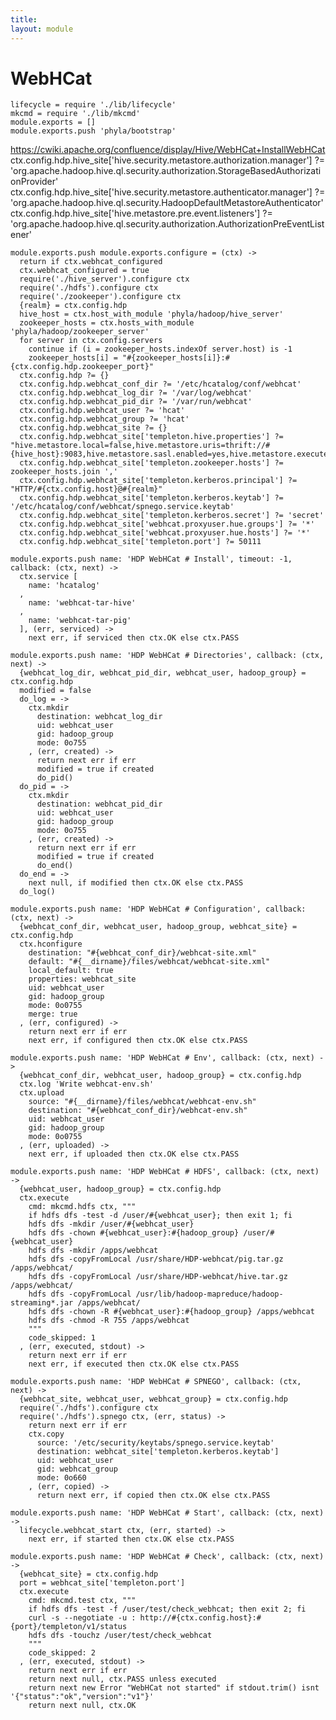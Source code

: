 ```yaml
---
title: 
layout: module
---
```


# WebHCat

    lifecycle = require './lib/lifecycle'
    mkcmd = require './lib/mkcmd'
    module.exports = []
    module.exports.push 'phyla/bootstrap'

https://cwiki.apache.org/confluence/display/Hive/WebHCat+InstallWebHCat
ctx.config.hdp.hive_site['hive.security.metastore.authorization.manager'] ?= 'org.apache.hadoop.hive.ql.security.authorization.StorageBasedAuthorizationProvider'
ctx.config.hdp.hive_site['hive.security.metastore.authenticator.manager'] ?= 'org.apache.hadoop.hive.ql.security.HadoopDefaultMetastoreAuthenticator'
ctx.config.hdp.hive_site['hive.metastore.pre.event.listeners'] ?= 'org.apache.hadoop.hive.ql.security.authorization.AuthorizationPreEventListener'

    module.exports.push module.exports.configure = (ctx) ->
      return if ctx.webhcat_configured
      ctx.webhcat_configured = true
      require('./hive_server').configure ctx
      require('./hdfs').configure ctx
      require('./zookeeper').configure ctx
      {realm} = ctx.config.hdp
      hive_host = ctx.host_with_module 'phyla/hadoop/hive_server'
      zookeeper_hosts = ctx.hosts_with_module 'phyla/hadoop/zookeeper_server'
      for server in ctx.config.servers
        continue if (i = zookeeper_hosts.indexOf server.host) is -1
        zookeeper_hosts[i] = "#{zookeeper_hosts[i]}:#{ctx.config.hdp.zookeeper_port}"
      ctx.config.hdp ?= {}
      ctx.config.hdp.webhcat_conf_dir ?= '/etc/hcatalog/conf/webhcat'
      ctx.config.hdp.webhcat_log_dir ?= '/var/log/webhcat'
      ctx.config.hdp.webhcat_pid_dir ?= '/var/run/webhcat'
      ctx.config.hdp.webhcat_user ?= 'hcat'
      ctx.config.hdp.webhcat_group ?= 'hcat'
      ctx.config.hdp.webhcat_site ?= {}
      ctx.config.hdp.webhcat_site['templeton.hive.properties'] ?= "hive.metastore.local=false,hive.metastore.uris=thrift://#{hive_host}:9083,hive.metastore.sasl.enabled=yes,hive.metastore.execute.setugi=true,hive.metastore.warehouse.dir=/apps/hive/warehouse"
      ctx.config.hdp.webhcat_site['templeton.zookeeper.hosts'] ?= zookeeper_hosts.join ','
      ctx.config.hdp.webhcat_site['templeton.kerberos.principal'] ?= "HTTP/#{ctx.config.host}@#{realm}"
      ctx.config.hdp.webhcat_site['templeton.kerberos.keytab'] ?= '/etc/hcatalog/conf/webhcat/spnego.service.keytab'
      ctx.config.hdp.webhcat_site['templeton.kerberos.secret'] ?= 'secret'
      ctx.config.hdp.webhcat_site['webhcat.proxyuser.hue.groups'] ?= '*'
      ctx.config.hdp.webhcat_site['webhcat.proxyuser.hue.hosts'] ?= '*'
      ctx.config.hdp.webhcat_site['templeton.port'] ?= 50111

    module.exports.push name: 'HDP WebHCat # Install', timeout: -1, callback: (ctx, next) ->
      ctx.service [
        name: 'hcatalog'
      ,
        name: 'webhcat-tar-hive'
      ,
        name: 'webhcat-tar-pig'
      ], (err, serviced) ->
        next err, if serviced then ctx.OK else ctx.PASS

    module.exports.push name: 'HDP WebHCat # Directories', callback: (ctx, next) ->
      {webhcat_log_dir, webhcat_pid_dir, webhcat_user, hadoop_group} = ctx.config.hdp
      modified = false
      do_log = ->
        ctx.mkdir
          destination: webhcat_log_dir
          uid: webhcat_user
          gid: hadoop_group
          mode: 0o755
        , (err, created) ->
          return next err if err
          modified = true if created
          do_pid()
      do_pid = ->
        ctx.mkdir
          destination: webhcat_pid_dir
          uid: webhcat_user
          gid: hadoop_group
          mode: 0o755
        , (err, created) ->
          return next err if err
          modified = true if created
          do_end()
      do_end = ->
        next null, if modified then ctx.OK else ctx.PASS
      do_log()

    module.exports.push name: 'HDP WebHCat # Configuration', callback: (ctx, next) ->
      {webhcat_conf_dir, webhcat_user, hadoop_group, webhcat_site} = ctx.config.hdp
      ctx.hconfigure
        destination: "#{webhcat_conf_dir}/webhcat-site.xml"
        default: "#{__dirname}/files/webhcat/webhcat-site.xml"
        local_default: true
        properties: webhcat_site
        uid: webhcat_user
        gid: hadoop_group
        mode: 0o0755
        merge: true
      , (err, configured) ->
        return next err if err
        next err, if configured then ctx.OK else ctx.PASS

    module.exports.push name: 'HDP WebHCat # Env', callback: (ctx, next) ->
      {webhcat_conf_dir, webhcat_user, hadoop_group} = ctx.config.hdp
      ctx.log 'Write webhcat-env.sh'
      ctx.upload
        source: "#{__dirname}/files/webhcat/webhcat-env.sh"
        destination: "#{webhcat_conf_dir}/webhcat-env.sh"
        uid: webhcat_user
        gid: hadoop_group
        mode: 0o0755
      , (err, uploaded) ->
        next err, if uploaded then ctx.OK else ctx.PASS

    module.exports.push name: 'HDP WebHCat # HDFS', callback: (ctx, next) ->
      {webhcat_user, hadoop_group} = ctx.config.hdp
      ctx.execute
        cmd: mkcmd.hdfs ctx, """
        if hdfs dfs -test -d /user/#{webhcat_user}; then exit 1; fi
        hdfs dfs -mkdir /user/#{webhcat_user}
        hdfs dfs -chown #{webhcat_user}:#{hadoop_group} /user/#{webhcat_user}
        hdfs dfs -mkdir /apps/webhcat
        hdfs dfs -copyFromLocal /usr/share/HDP-webhcat/pig.tar.gz /apps/webhcat/
        hdfs dfs -copyFromLocal /usr/share/HDP-webhcat/hive.tar.gz /apps/webhcat/
        hdfs dfs -copyFromLocal /usr/lib/hadoop-mapreduce/hadoop-streaming*.jar /apps/webhcat/
        hdfs dfs -chown -R #{webhcat_user}:#{hadoop_group} /apps/webhcat
        hdfs dfs -chmod -R 755 /apps/webhcat
        """
        code_skipped: 1
      , (err, executed, stdout) ->
        return next err if err
        next err, if executed then ctx.OK else ctx.PASS

    module.exports.push name: 'HDP WebHCat # SPNEGO', callback: (ctx, next) ->
      {webhcat_site, webhcat_user, webhcat_group} = ctx.config.hdp
      require('./hdfs').configure ctx
      require('./hdfs').spnego ctx, (err, status) ->
        return next err if err
        ctx.copy
          source: '/etc/security/keytabs/spnego.service.keytab'
          destination: webhcat_site['templeton.kerberos.keytab']
          uid: webhcat_user
          gid: webhcat_group
          mode: 0o660
        , (err, copied) ->
          return next err, if copied then ctx.OK else ctx.PASS

    module.exports.push name: 'HDP WebHCat # Start', callback: (ctx, next) ->
      lifecycle.webhcat_start ctx, (err, started) ->
        next err, if started then ctx.OK else ctx.PASS

    module.exports.push name: 'HDP WebHCat # Check', callback: (ctx, next) ->
      {webhcat_site} = ctx.config.hdp
      port = webhcat_site['templeton.port']
      ctx.execute
        cmd: mkcmd.test ctx, """
        if hdfs dfs -test -f /user/test/check_webhcat; then exit 2; fi
        curl -s --negotiate -u : http://#{ctx.config.host}:#{port}/templeton/v1/status
        hdfs dfs -touchz /user/test/check_webhcat
        """
        code_skipped: 2
      , (err, executed, stdout) ->
        return next err if err
        return next null, ctx.PASS unless executed
        return next new Error "WebHCat not started" if stdout.trim() isnt '{"status":"ok","version":"v1"}'
        return next null, ctx.OK







